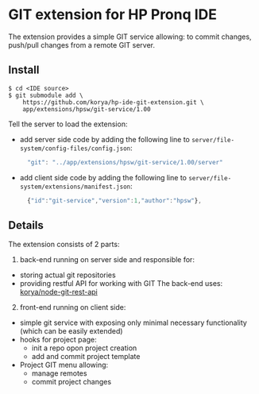 # GIT extension for HP Pronq IDE

The extension provides a simple GIT service allowing: to commit changes,
push/pull changes from a remote GIT server.

## Install

```shell
$ cd <IDE source>
$ git submodule add \
    https://github.com/korya/hp-ide-git-extension.git \
    app/extensions/hpsw/git-service/1.00
```

Tell the server to load the extension:
 - add server side code by adding the following line to
   `server/file-system/config-files/config.json`:
   ```javascript
     "git": "../app/extensions/hpsw/git-service/1.00/server"
   ```
 - add client side code by adding the following line to
   `server/file-system/extensions/manifest.json`:
   ```javascript
     {"id":"git-service","version":1,"author":"hpsw"},
   ```

## Details

The extension consists of 2 parts:
 1. back-end running on server side and responsible for:
   - storing actual git repositories
   - providing restful API for working with GIT
   The back-end uses: [korya/node-git-rest-api][1]
 2. front-end running on client side:
   - simple git service with exposing only minimal necessary functionality
     (which can be easily extended)
   - hooks for project page:
     * init a repo opon project creation
     * add and commit project template
   - Project GIT menu allowing:
     * manage remotes
     * commit project changes

[1]: https://github.com/korya/node-git-rest-api
